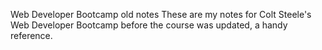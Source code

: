 Web Developer Bootcamp old notes
These are my notes for Colt Steele's Web Developer Bootcamp before the course was updated, a handy reference. 
